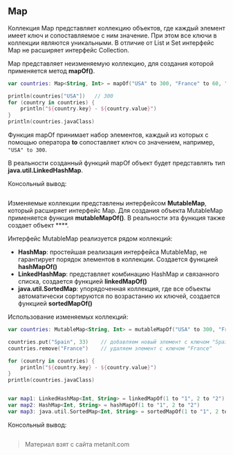 ## Map

Коллекция Map представляет коллекцию объектов, где каждый элемент имеет ключ и сопоставляемое с ним значение. При этом все ключи в коллекции являются уникальными. В отличие от List и Set интерфейс Map не расширяет интерфейс Collection.

Map представляет неизменяемую коллекцию, для создания которой применяется метод **mapOf()**.

```kotlin
var countries: Map<String, Int> = mapOf("USA" to 300, "France" to 60, "Germany" to 81)

println(countries["USA"])   // 300
for (country in countries) {
    println("${country.key} - ${country.value}")
}
println(countries.javaClass)
```

Функция mapOf принимает набор элементов, каждый из которых с помощью оператора **to** сопоставляет ключ со значением, например, `"USA" to 300`.

В реальности созданный функций mapOf объект будет представлять тип **java.util.LinkedHashMap**.

Консольный вывод:

```

```

Изменяемые коллекции представлены интерфейсом **MutableMap**, который расширяет интерфейс Map. Для создания объекта MutableMap применяется функция **mutableMapOf()**. В реальности эта функция также создает объект ****.

Интерфейс MutableMap реализуется рядом коллекций:
- **HashMap**: простейшая реализация интерфейса MutableMap, не гарантирует порядок элементов в коллекции. Создается функцией **hashMapOf()**
- **LinkedHashMap**: представляет комбинацию HashMap и связанного списка, создается функцией **linkedMapOf()**
- **java.util.SortedMap**: упорядоченная коллекция, где все объекты автоматически сортируются по возрастанию их ключей, создается функцией **sortedMapOf()**

Использование изменяемых коллекций:

```kotlin
var countries: MutableMap<String, Int> = mutableMapOf("USA" to 300, "France" to 60, "Germany" to 81)

countries.put("Spain", 33)    // добавляем новый элемент с ключом "Spain" и значением 33
countries.remove("France")    // удаляем элемент с ключом "France"

for (country in countries) {
    println("${country.key} - ${country.value}")
}
println(countries.javaClass)


var map1: LinkedHashMap<Int, String> = linkedMapOf(1 to "1", 2 to "2")
var map2: HashMap<Int, String> = hashMapOf(1 to "1", 2 to "2")
var map3: java.util.SortedMap<Int, String> = sortedMapOf(1 to "1", 2 to "2")
```

Консольный вывод:

```

```


> Материал взят с сайта metanit.com